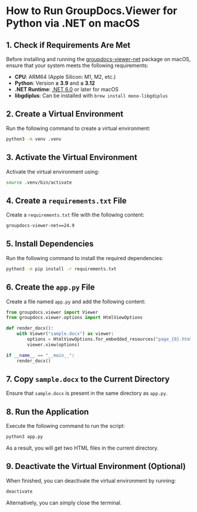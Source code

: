 # How to Run GroupDocs.Viewer for Python via .NET on macOS

## 1. Check if Requirements Are Met  

Before installing and running the [groupdocs-viewer-net](https://pypi.org/project/groupdocs-viewer-net/) package on macOS, ensure that your system meets the following requirements:  

- **CPU**: ARM64 (Apple Silicon: M1, M2, etc.)  
- **Python**: Version **≥ 3.9** and **≤ 3.12**  
- **.NET Runtime**: [.NET 6.0](https://dotnet.microsoft.com/en-us/download/dotnet/6.0) or later for macOS  
- **libgdiplus**: Can be installed with `brew install mono-libgdiplus`

## 2. Create a Virtual Environment  

Run the following command to create a virtual environment:  

```bash
python3 -m venv .venv
```

## 3. Activate the Virtual Environment  

Activate the virtual environment using:  

```bash
source .venv/bin/activate
```

## 4. Create a `requirements.txt` File  

Create a `requirements.txt` file with the following content:  

```bash
groupdocs-viewer-net==24.9
```

## 5. Install Dependencies  

Run the following command to install the required dependencies:  

```bash
python3 -m pip install -r requirements.txt
```

## 6. Create the `app.py` File  

Create a file named `app.py` and add the following content:  

```py
from groupdocs.viewer import Viewer
from groupdocs.viewer.options import HtmlViewOptions

def render_docx():
    with Viewer("sample.docx") as viewer:
        options = HtmlViewOptions.for_embedded_resources("page_{0}.html")
        viewer.view(options)

if __name__ == "__main__":
    render_docx()
```

## 7. Copy `sample.docx` to the Current Directory  

Ensure that `sample.docx` is present in the same directory as `app.py`.  

## 8. Run the Application  

Execute the following command to run the script:  

```bash
python3 app.py
```

As a result, you will get two HTML files in the current directory.  

## 9. Deactivate the Virtual Environment (Optional)  

When finished, you can deactivate the virtual environment by running:  

```bash
deactivate
```

Alternatively, you can simply close the terminal.
